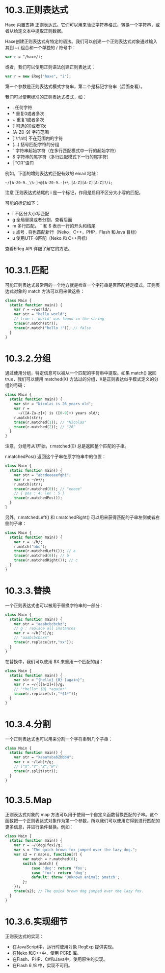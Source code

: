 # 10.3.正则表达式

Haxe 内置支持 正则表达式。它们可以用来验证字符串格式，转换一个字符串，或者从给定文本中提取正则数据。

Haxe创建正则表达式有特定的语法。我们可以创建一个正则表达式对象通过输入其到 ~/ 组合和一个单独的 / 符号中：

```haxe
var r = ˜/haxe/i; 
```

或者，我们可以使用正则语法创建正则表达式：

```haxe
var r = new EReg("haxe", "i");
```

第一个参数是正则表达式模式字符串，第二个是标记字符串（后面查看）。

我们可以使用标准的正则表达式模式，如：

- . 任何字符
- \* 重复0或者多次
- \+ 重复1或者多次
- ? 可选的0或者1次
- [A-Z0-9] 字符范围
- [ˆ\r\n\t] 不在范围内的字符
- (...) 括号匹配字符的分组
- ˆ 字符串起始字符（在多行匹配模式中一行的起始字符）
- $ 字符串的尾字符（多行匹配模式下一行的尾字符）
- | "OR"语句

例如，下面的增则表达式匹配有效的 email 地址：

```
~/[A-Z0-9._\%-]+@[A-Z0-9.-]+\.[A-Z][A-Z][A-Z]?/i; 
```

注意 正则表达式结尾的 i 是一个标记，作用是启用不区分大小写的匹配。

可能的标记如下：

- i 不区分大小写匹配
- g 全局替换或者分割，查看后面
- m 多行匹配， ˆ 和 $ 表示一行的开头和结尾
- s 点号 . 将也匹配新行（Neko，C++，PHP，Flash 和Java 目标）
- u 使用UTF-8匹配（Neko 和 C++目标）

查看EReg API 详细了解它的方法。



# 10.3.1.匹配

可能正则表达式最常用的一个地方就是检查一个字符串是否匹配特定模式。正则表达式对象的 match 方法可以用来做这些：

```haxe
class Main {
  static function main() {
    var r = ~/world/;
    var str = "hello world";
    // true : 'world' was found in the string
    trace(r.match(str));
    trace(r.match("hello !")); // false
  }
}
```



# 10.3.2.分组

通过使用分组，特定信息可以被从一个匹配的字符串中提取。如果 match() 返回 true，我们可以使用 matched(X) 方法过的分组，X是正则表达似乎模式定义的分组的号码：

```haxe
class Main {
  static function main() {
    var str = "Nicolas is 26 years old";
    var r =
      ~/([A-Za-z]+) is ([0-9]+) years old/;
    r.match(str);
    trace(r.matched(1)); // "Nicolas"
    trace(r.matched(2)); // "26"
  }
}
```

注意，分组号从1开始，r.matched(0) 总是返回整个匹配的子串。

r.matchedPos() 返回这个子串在原字符串中的位置：

```haxe
class Main {
  static function main() {
    var str = "abcdeeeeefghi";
    var r = ~/e+/;
    r.match(str);
    trace(r.matched(0)); // "eeeee"
    // { pos : 4, len : 5 }
    trace(r.matchedPos());
  }
}
```

另外，r.matchedLeft() 和 r.matchedRight() 可以用来获得匹配的子串左侧或者右侧的子串：

```haxe
class Main {
  static function main() {
    var r = ~/b/;
    r.match("abc");
    trace(r.matchedLeft()); // a
    trace(r.matched(0)); // b
    trace(r.matchedRight()); // c
  }
}
```



# 10.3.3.替换

一个正则表达式也可以被用于替换字符串的一部分：

```haxe
class Main {
  static function main() {
    var str = "aaabcbcbcbz";
    // g : replace all instances
    var r = ~/b[^c]/g;
    // "aaabcbcbcxx"
    trace(r.replace(str,"xx"));
  }
}
```

在替换中，我们可以使用 $X 来重用一个匹配的组：

```haxe
class Main {
  static function main() {
    var str = "{hello} {0} {again}";
    var r = ~/{([a-z]+)}/g;
    // "*hello* {0} *again*"
    trace(r.replace(str,"*$1*"));
  }
}
```



# 10.3.4.分割

一个正则表达式也可以用来分割一个字符串到几个子串：

```haxe
class Main {
  static function main() {
    var str = "XaaaYababZbbbW";
    var r = ~/[ab]+/g;
    // ["X","Y","Z","W"]
    trace(r.split(str));
  }
}
```



# 10.3.5.Map

正则表达式对象的 map 方法可以用于使用一个自定义函数替换匹配的子串。这个函数把一个正则表达式对象作为第一个参数，所以我们可以使用它得到进行匹配的更多信息，并进行条件替换。例如：

```haxe
class Main {
  static function main() {
    var r = ~/(dog|fox)/g;
    var s = "The quick brown fox jumped over the lazy dog.";
    var s2 = r.map(s, function(r) {
        var match = r.matched(0);
        switch (match) {
            case 'dog': return 'fox';
            case 'fox': return 'dog';
            default: throw 'Unknown animal: $match';
        };
    });
    trace(s2); // The quick brown dog jumped over the lazy fox.
  }
}
```



# 10.3.6.实现细节

正则表达式的实现：

- 在JavaScript中，运行时使用对象 RegExp 提供实现。
- 在Neko 和C++中，使用 PCRE 库。
- 在Flash、PHP、C#和Java中，使用原生的实现。
- 在Flash 6 /8 中，实现不可用。